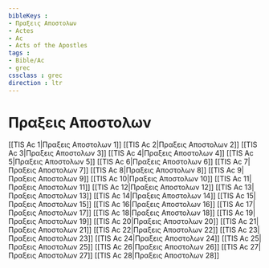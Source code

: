 ```yaml
---
bibleKeys : 
- Πραξεις Aποστολων
- Actes
- Ac
- Acts of the Apostles
tags : 
- Bible/Ac
- grec
cssclass : grec
direction : ltr
---
```


# Πραξεις Aποστολων

[[TIS Ac 1|Πραξεις Aποστολων 1]]
[[TIS Ac 2|Πραξεις Aποστολων 2]]
[[TIS Ac 3|Πραξεις Aποστολων 3]]
[[TIS Ac 4|Πραξεις Aποστολων 4]]
[[TIS Ac 5|Πραξεις Aποστολων 5]]
[[TIS Ac 6|Πραξεις Aποστολων 6]]
[[TIS Ac 7|Πραξεις Aποστολων 7]]
[[TIS Ac 8|Πραξεις Aποστολων 8]]
[[TIS Ac 9|Πραξεις Aποστολων 9]]
[[TIS Ac 10|Πραξεις Aποστολων 10]]
[[TIS Ac 11|Πραξεις Aποστολων 11]]
[[TIS Ac 12|Πραξεις Aποστολων 12]]
[[TIS Ac 13|Πραξεις Aποστολων 13]]
[[TIS Ac 14|Πραξεις Aποστολων 14]]
[[TIS Ac 15|Πραξεις Aποστολων 15]]
[[TIS Ac 16|Πραξεις Aποστολων 16]]
[[TIS Ac 17|Πραξεις Aποστολων 17]]
[[TIS Ac 18|Πραξεις Aποστολων 18]]
[[TIS Ac 19|Πραξεις Aποστολων 19]]
[[TIS Ac 20|Πραξεις Aποστολων 20]]
[[TIS Ac 21|Πραξεις Aποστολων 21]]
[[TIS Ac 22|Πραξεις Aποστολων 22]]
[[TIS Ac 23|Πραξεις Aποστολων 23]]
[[TIS Ac 24|Πραξεις Aποστολων 24]]
[[TIS Ac 25|Πραξεις Aποστολων 25]]
[[TIS Ac 26|Πραξεις Aποστολων 26]]
[[TIS Ac 27|Πραξεις Aποστολων 27]]
[[TIS Ac 28|Πραξεις Aποστολων 28]]
